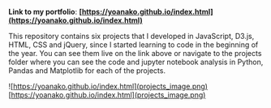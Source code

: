 **Link to my portfolio**:
**[https://yoanako.github.io/index.html](https://yoanako.github.io/index.html)**

This repository contains six projects that I developed in JavaScript, D3.js, HTML, CSS and jQuery, since I started learning to code in the beginning of the year. You can see them live on the link above or navigate to the projects folder where you can see the code and jupyter notebook analysis in Python, Pandas and Matplotlib for each of the projects. 

![https://yoanako.github.io/index.html](projects_image.png)
[https://yoanako.github.io/index.html](projects_image.png)